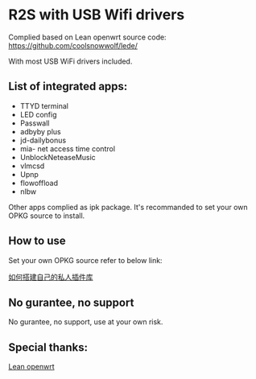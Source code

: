 # R2S with USB Wifi drivers

Complied based on Lean openwrt source code:
https://github.com/coolsnowwolf/lede/

With most USB WiFi drivers included.

## List of integrated apps:
* TTYD terminal
* LED config
* Passwall
* adbyby plus
* jd-dailybonus
* mia- net access time control
* UnblockNeteaseMusic 
* vlmcsd
* Upnp
* flowoffload
* nlbw

Other apps complied as ipk package.
It's recommanded to set your own OPKG source to install.

## How to use
Set your own OPKG source refer to below link:

[如何搭建自己的私人插件库](https://www.youtube.com/watch?v=BSsBTSQfEQE&list=PLTI5d7Gwez7ri29l5OOOxoWbxooGqXzMR&index=4)

## No gurantee, no support
No gurantee, no support, use at your own risk.

## Special thanks:
[Lean openwrt](https://github.com/coolsnowwolf/lede/)

